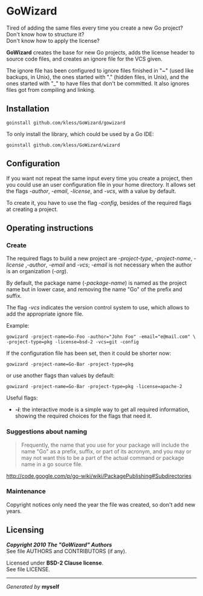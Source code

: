 GoWizard
========

Tired of adding the same files every time you create a new Go project?  
Don't know how to structure it?  
Don't know how to apply the license?

**GoWizard** creates the base for new Go projects, adds the license header
to source code files, and creates an ignore file for the VCS given.

The ignore file has been configured to ignore files finished in "~" (used like
backups, in Unix), the ones started with "." (hidden files, in Unix), and the
ones started with "_" to have files that don't be committed. It also ignores
files got from compiling and linking.


## Installation

	goinstall github.com/kless/GoWizard/gowizard

To only install the library, which could be used by a Go IDE:

	goinstall github.com/kless/GoWizard/wizard


## Configuration

If you want not repeat the same input every time you create a project, then you
could use an user configuration file in your home directory. It allows set the
flags *-author*, *-email*, *-license*, and *-vcs*, with a value by default.

To create it, you have to use the flag *-config*, besides of the required flags
at creating a project.


## Operating instructions

### Create

The required flags to build a new project are *-project-type*, *-project-name*,
*-license* ,*-author*, *-email* and *-vcs*; *-email* is not necessary when
the author is an organization (*-org*).

By default, the package name (*-package-name*) is named as the project name but
in lower case, and removing the name "Go" of the prefix and suffix.

The flag *-vcs* indicates the version control system to use, which allows to add
the appropriate ignore file.

Example:

	gowizard -project-name=Go-Foo -author="John Foo" -email="e@mail.com" \
	-project-type=pkg -license=bsd-2 -vcs=git -config

If the configuration file has been set, then it could be shorter now:

	gowizard -project-name=Go-Bar -project-type=pkg

or use another flags than values by default:

	gowizard -project-name=Go-Bar -project-type=pkg -license=apache-2

Useful flags:

+ ***-i***: the interactive mode is a simple way to get all required
information, showing the required choices for the flags that need it.

### Suggestions about naming

> Frequently, the name that you use for your package will include the name "Go"
as a prefix, suffix, or part of its acronym, and you may or may not want this
to be a part of the actual command or package name in a go source file.

http://code.google.com/p/go-wiki/wiki/PackagePublishing#Subdirectories

### Maintenance

Copyright notices only need the year the file was created, so don't add new
years.


## Licensing

***Copyright 2010  The "GoWizard" Authors***  
See file AUTHORS and CONTRIBUTORS (if any).

Licensed under **BSD-2 Clause license**.  
See file LICENSE.


* * *
*Generated by* **myself**

